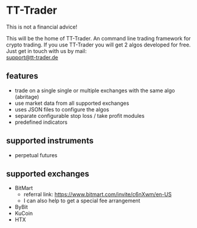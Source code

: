 # TT-Trader
This is not a financial advice!


This will be the home of TT-Trader. An command line trading framework for crypto trading. If you use TT-Trader you will get 2 algos developed for free. Just get in touch with us by mail: 	
support@tt-trader.de

## features
- trade on a single single or multiple exchanges with the same algo (abritage)
- use market data from all supported exchanges
- uses JSON files to configure the algos
- separate configurable stop loss / take profit modules
- predefined indicators


## supported instruments
- perpetual futures


## supported exchanges
- BitMart
  - referral link: https://www.bitmart.com/invite/c6nXwm/en-US
  - I can also help to get a special fee arrangement
- ByBit
- KuCoin
- HTX

